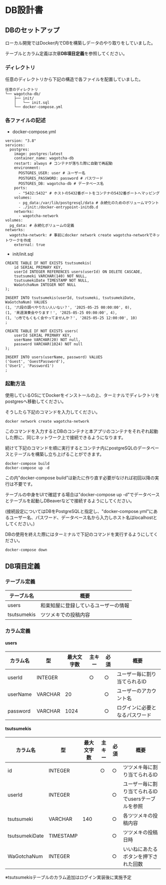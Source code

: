 # DB設計書
## DBのセットアップ
ローカル開発ではDocker内でDBを構築しデータのやり取りをしていました。

テーブルとカラム定義は次章**DB項目定義**を参照してください。

### ディレクトリ
任意のディレクトリから下記の構造で各ファイルを配置していました。

```
任意のディレクトリ
└── wagotcha-db/
    ├── init/
    │   └── init.sql
    └── docker-compose.yml
```
### 各ファイルの記述
- docker-compose.yml
```
version: "3.8"
services:
  postgres:
    image: postgres:latest
    container_name: wagotcha-db
    restart: always # コンテナが落ちた際に自動で再起動
    environment:
      POSTGRES_USER: user # ユーザー名
      POSTGRES_PASSWORD: password # パスワード
      POSTGRES_DB: wagotcha-db # データベース名
    ports:
      - "5432:5432" # ホストの5432番ポートをコンテナの5432番ポートへマッピング
    volumes:
      - pg_data:/var/lib/postgresql/data # 永続化のためのボリュームマウント
      - ./init:/docker-entrypoint-initdb.d
    networks:
      - wagotcha-network
volumes:
  pg_data: # 永続化ボリュームの定義
networks:
  wagotcha-network: # 事前にdocker network create wagotcha-networkでネットワークを作成
    external: true
```
- init/init.sql
```
CREATE TABLE IF NOT EXISTS tsutsumekis(
    id SERIAL PRIMARY KEY,
    userId INTEGER REFERENCES users(userId) ON DELETE CASCADE,
    tsutsumeki VARCHAR(140) NOT NULL,
    tsutsumekiDate TIMESTAMP NOT NULL,
    WaGotchaNum INTEGER NOT NULL
);

INSERT INTO tsutsumekis(userId, tsutsumeki, tsutsumekiDate, WaGotchaNum) VALUES
(1, '六段の調べやりたい人いない？', '2025-05-25 00:00:00', 0),
(1, '来週演奏会やります！', '2025-05-25 09:00:00', 4),
(1, '○市でもくもく会やってませんか？', '2025-05-25 12:00:00', 10)
;

CREATE TABLE IF NOT EXISTS users(
    userId SERIAL PRIMARY KEY,
    userName VARCHAR(20) NOT null,
    password VARCHAR(1024) NOT null
);

INSERT INTO users(userName, password) VALUES
('Guest', 'GuestPassword'),
('User1', 'Password1')
;
```

### 起動方法
使用しているOSにてDockerをインストールの上、ターミナルでディレクトリをpostgresへ移動してください。

そうしたら下記のコマンドを入力してください。

```
docker network create wagotcha-network
```
このコマンドを入力するとDBのコンテナと本アプリのコンテナをそれぞれ起動した際に、同じネットワーク上で接続できるようになります。

続けて下記のコマンドを順に実行するとコンテナ内にpostgreSQLのデータベースとテーブルを構築し立ち上げることができます。
```
docker-compose build
docker-compose up -d
```
この内"docker-compose build"は新たに作り直す必要がなければ初回以降の実行は不要です。

テーブルの中身をUIで確認する場合は"docker-compose up -d"でデータベースとテーブルを起動しDBeaverなどで接続するようにしてください。

(接続設定についてはDBをPostgreSQLと指定し、"docker-compose.yml"にあるユーザー名、パスワード、データベース名から入力しホスト名はlocalhostとしてください。)

DBの使用を終えた際にはターミナルで下記のコマンドを実行するようにしてください。
```
docker-compose down
```

## DB項目定義
### テーブル定義
| テーブル名   | 概要 |
| --- | ----------- |
| users | 和楽知屋に登録しているユーザーの情報 |
| tsutsumekis | ツツメキでの投稿内容 |

### カラム定義
#### users
| カラム名 | 型 | 最大文字数 | 主キー | 必須 | 概要 |
| --- | ----------- | ----------- | ----------- | ----------- | ----------- |
| userId | INTEGER |  | ○ | ○ | ユーザー毎に割り当てられるID |
| userName | VARCHAR | 20 |  | ○ | ユーザーのアカウント名 |
| password | VARCHAR | 1024 |  | ○ | ログインに必要となるパスワード |

#### tsutsumekis
| カラム名 | 型 | 最大文字数 | 主キー | 必須 | 概要 |
| --- | ----------- | ----------- | ----------- | ----------- | ----------- |
| id | INTEGER |  | ○ | ○ | ツツメキ毎に割り当てられるID |
| userId | INTEGER |  |  | ○ | ユーザー毎に割り当てられるIDでusersテーブルを参照 |
| tsutsumeki | VARCHAR | 140 |  | ○ | 各ツツメキの投稿内容 |
| tsutsumekiDate | TIMESTAMP |  |  | ○ | ツツメキの投稿日時 |
| WaGotchaNum | INTEGER |  |  | ○ | いいねにあたるボタンを押下された回数 |

※tsutsumekisテーブルのカラム追加はログイン実装後に実施予定